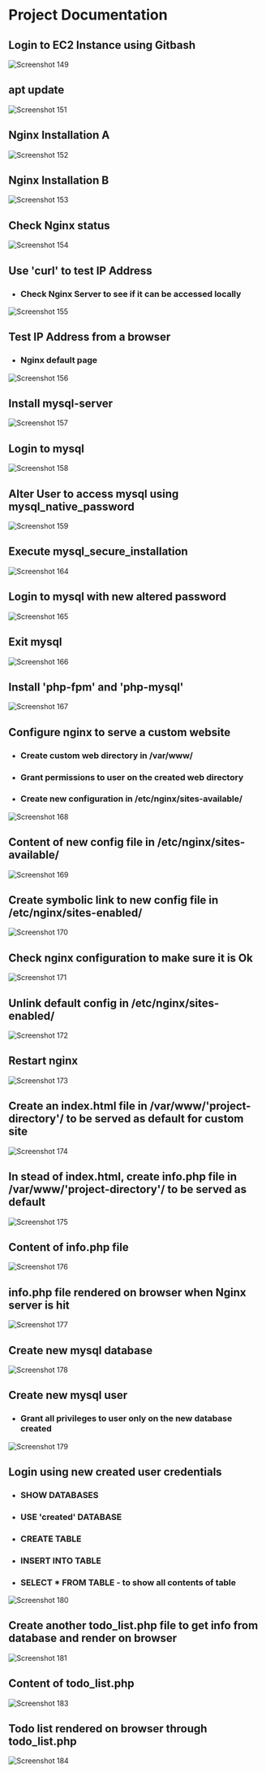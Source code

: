 # Project Documentation

## Login to EC2 Instance using Gitbash

![Screenshot 149](<img/Screenshot (149).png>)

## apt update

![Screenshot 151](<img/Screenshot (151).png>)

## Nginx Installation A

![Screenshot 152](<img/Screenshot (152).png>)

## Nginx Installation B

![Screenshot 153](<img/Screenshot (153).png>)

## Check Nginx status

![Screenshot 154](<img/Screenshot (154).png>)

## Use 'curl' to test IP Address

- ### Check Nginx Server to see if it can be accessed locally

![Screenshot 155](<img/Screenshot (155).png>)

## Test IP Address from a browser

- ### Nginx default page

![Screenshot 156](<img/Screenshot (156).png>)

## Install mysql-server

![Screenshot 157](<img/Screenshot (157).png>)

## Login to mysql

![Screenshot 158](<img/Screenshot (158).png>)

## Alter User to access mysql using mysql_native_password

![Screenshot 159](<img/Screenshot (159).png>)

## Execute mysql_secure_installation

![Screenshot 164](<img/Screenshot (164).png>)

## Login to mysql with new altered password

![Screenshot 165](<img/Screenshot (165).png>)

## Exit mysql

![Screenshot 166](<img/Screenshot (166).png>)

## Install 'php-fpm' and 'php-mysql'

![Screenshot 167](<img/Screenshot (167).png>)

## Configure nginx to serve a custom website

- ### Create custom web directory in /var/www/

- ### Grant permissions to user on the created web directory

- ### Create new configuration in /etc/nginx/sites-available/

![Screenshot 168](<img/Screenshot (168).png>)

## Content of new config file in /etc/nginx/sites-available/

![Screenshot 169](<img/Screenshot (169).png>)

## Create symbolic link to new config file in /etc/nginx/sites-enabled/

![Screenshot 170](<img/Screenshot (170).png>)

## Check nginx configuration to make sure it is Ok

![Screenshot 171](<img/Screenshot (171).png>)

## Unlink default config in /etc/nginx/sites-enabled/

![Screenshot 172](<img/Screenshot (172).png>)

## Restart nginx

![Screenshot 173](<img/Screenshot (173).png>)

## Create an index.html file in /var/www/'project-directory'/ to be served as default for custom site

![Screenshot 174](<img/Screenshot (174).png>)

## In stead of index.html, create info.php file in /var/www/'project-directory'/ to be served as default

![Screenshot 175](<img/Screenshot (175).png>)

## Content of info.php file

![Screenshot 176](<img/Screenshot (176).png>)

## info.php file rendered on browser when Nginx server is hit

![Screenshot 177](<img/Screenshot (177).png>)

## Create new mysql database

![Screenshot 178](<img/Screenshot (178).png>)

## Create new mysql user

- ### Grant all privileges to user only on the new database created

![Screenshot 179](<img/Screenshot (179).png>)

## Login using new created user credentials

- ### SHOW DATABASES

- ### USE 'created' DATABASE

- ### CREATE TABLE

- ### INSERT INTO TABLE

- ### SELECT \* FROM TABLE - to show all contents of table

![Screenshot 180](<img/Screenshot (180).png>)

## Create another todo_list.php file to get info from database and render on browser

![Screenshot 181](<img/Screenshot (181).png>)

## Content of todo_list.php

![Screenshot 183](<img/Screenshot (183).png>)

## Todo list rendered on browser through todo_list.php

![Screenshot 184](<img/Screenshot (184).png>)
